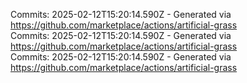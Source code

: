 Commits: 2025-02-12T15:20:14.590Z - Generated via https://github.com/marketplace/actions/artificial-grass
<br>
Commits: 2025-02-12T15:20:14.590Z - Generated via https://github.com/marketplace/actions/artificial-grass
<br>
Commits: 2025-02-12T15:20:14.590Z - Generated via https://github.com/marketplace/actions/artificial-grass
<br>
